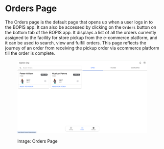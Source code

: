 # Orders Page

The Orders page is the default page that opens up when a user logs in to the BOPIS app. It can also be accessed by clicking on the `Orders` button on the bottom tab of the BOPIS app. It displays a list of all the orders currently assigned to the facility for store pickup from the e-commerce platform, and it can be used to search, view and fulfill orders. This page reflects the journey of an order from receiving the pickup order via ecommerce platform till the order is complete.

<figure><img src="../../../.gitbook/assets/Screenshot 2024-01-01 at 11.49.24 PM.png" alt=""><figcaption><p>Image: Orders Page</p></figcaption></figure>

